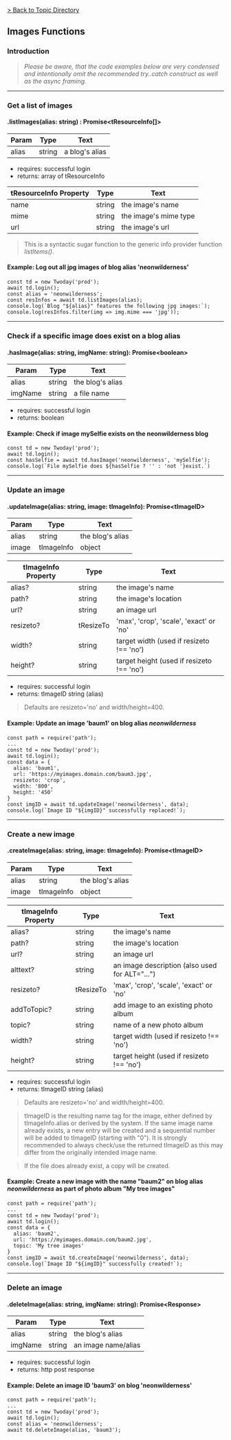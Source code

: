 
[> Back to Topic Directory](../README.md#topic-related-class-functions)

## Images Functions
### Introduction

> *Please be aware, that the code examples below are very condensed and intentionally omit the recommended try..catch construct as well as the async framing.*
<hr>

### Get a list of images
#### .listImages(alias: string) : Promise&lt;tResourceInfo[]&gt;

Param | Type | Text
--- | --- | --- 
alias | string | a blog's alias

- requires: successful login
- returns: array of tResourceInfo

tResourceInfo Property | Type | Text
--- | --- | --- 
name | string | the image's name
mime | string | the image's mime type 
url | string | the image's url

> This is a syntactic sugar function to the generic info provider function *listItems()*.

#### Example: Log out all jpg images of blog alias 'neonwilderness'
```
const td = new Twoday('prod');
await td.login();
const alias = 'neonwilderness';
const resInfos = await td.listImages(alias);
console.log(`Blog "${alias}" features the following jpg images:`);
console.log(resInfos.filter(img => img.mime === 'jpg'));
```
<hr>

### Check if a specific image does exist on a blog alias
#### .hasImage(alias: string, imgName: string): Promise&lt;boolean&gt;

Param | Type | Text
--- | --- | --- 
alias | string | the blog's alias
imgName | string | a file name

- requires: successful login
- returns: boolean

#### Example: Check if image mySelfie exists on the neonwilderness blog
```
const td = new Twoday('prod');
await td.login();
const hasSelfie = await td.hasImage('neonwilderness', 'mySelfie');
console.log(`File mySelfie does ${hasSelfie ? '' : 'not '}exist.`)
```
<hr>

### Update an image
#### .updateImage(alias: string, image: tImageInfo): Promise&lt;tImageID&gt;

Param | Type | Text
--- | --- | --- 
alias | string | the blog's alias
image | tImageInfo | object

tImageInfo Property | Type | Text
--- | --- | --- 
alias? | string | the image's name
path? | string | the image's location
url? | string | an image url
resizeto? | tResizeTo | 'max', 'crop', 'scale', 'exact' or 'no'
width? | string | target width (used if resizeto !== 'no')
height? | string | target height (used if resizeto !== 'no')

- requires: successful login
- returns: tImageID string (alias)

> Defaults are resizeto='no' and width/height=400.

#### Example: Update an image 'baum1' on blog alias *neonwilderness*
```
const path = require('path');
...
const td = new Twoday('prod');
await td.login();
const data = { 
  alias: 'baum1',
  url: 'https://myimages.domain.com/baum3.jpg',
  resizeto: 'crop',
  width: '800',
  height: '450'
}
const imgID = await td.updateImage('neonwilderness', data);
console.log(`Image ID "${imgID}" successfully replaced!`);
```
<hr>

### Create a new image
#### .createImage(alias: string, image: tImageInfo): Promise&lt;tImageID&gt;

Param | Type | Text
--- | --- | --- 
alias | string | the blog's alias
image | tImageInfo | object

tImageInfo Property | Type | Text
--- | --- | --- 
alias? | string | the image's name
path? | string | the image's location
url? | string | an image url
alttext? | string | an image description (also used for ALT="...")
resizeto? | tResizeTo | 'max', 'crop', 'scale', 'exact' or 'no'
addToTopic? | string | add image to an existing photo album
topic? | string | name of a new photo album
width? | string | target width (used if resizeto !== 'no')
height? | string | target height (used if resizeto !== 'no')

- requires: successful login
- returns: tImageID string (alias)

> Defaults are resizeto='no' and width/height=400.

> tImageID is the resulting name tag for the image, either defined by tImageInfo.alias or derived by the system. If the same image name already exists, a new entry will be created and a sequential number will be added to tImageID (starting with "0"). It is strongly recommended to always check/use the returned tImageID as this may differ from the originally intended image name.

> If the file does already exist, a copy will be created.

#### Example: Create a new image with the name "baum2" on blog alias *neonwilderness* as part of photo album "My tree images"
```
const path = require('path');
...
const td = new Twoday('prod');
await td.login();
const data = { 
  alias: 'baum2',
  url: 'https://myimages.domain.com/baum2.jpg',
  topic: 'My tree images'
}
const imgID = await td.createImage('neonwilderness', data);
console.log(`Image ID "${imgID}" successfully created!`);
```
<hr>

### Delete an image
#### .deleteImage(alias: string, imgName: string): Promise&lt;Response&gt;

Param | Type | Text
--- | --- | --- 
alias | string | the blog's alias
imgName | string | an image name/alias

- requires: successful login
- returns: http post response

#### Example: Delete an image ID 'baum3' on blog 'neonwilderness'
```
const path = require('path');
...
const td = new Twoday('prod');
await td.login();
const alias = 'neonwilderness';
await td.deleteImage(alias, 'baum3');
```
